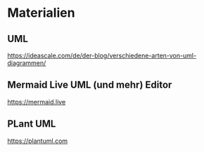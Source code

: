 # Materialien

## UML
https://ideascale.com/de/der-blog/verschiedene-arten-von-uml-diagrammen/

## Mermaid Live UML (und mehr) Editor
https://mermaid.live

## PLant UML
https://plantuml.com